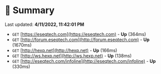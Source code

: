 # 📖 Summary
Last updated: **4/11/2022, 11:42:01 PM**

- `GET` [https://eseqtech.com](https://eseqtech.com) - **Up** (364ms)
- `GET` [http://forum.eseqtech.com](http://forum.eseqtech.com) - **Up** (1670ms)
- `GET` [http://hexp.net](http://hexp.net) - **Up** (166ms)
- `GET` [http://ws.hexp.net](http://ws.hexp.net) - **Up** (138ms)
- `GET` [http://eseqtech.com/infoline](http://eseqtech.com/infoline) - **Up** (330ms)
